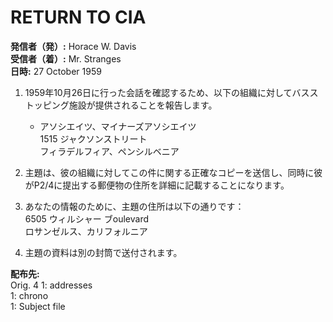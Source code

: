 # RETURN TO CIA

**発信者（発）:** Horace W. Davis  
**受信者（着）:** Mr. Stranges  
**日時:** 27 October 1959  

1. 1959年10月26日に行った会話を確認するため、以下の組織に対してバスストッピング施設が提供されることを報告します。  
   - アソシエイツ、マイナーズアソシエイツ  
     1515 ジャクソンストリート  
     フィラデルフィア、ペンシルベニア  

2. 主題は、彼の組織に対してこの件に関する正確なコピーを送信し、同時に彼がP2/4に提出する郵便物の住所を詳細に記載することになります。  

3. あなたの情報のために、主題の住所は以下の通りです：  
   6505 ウィルシャー ブoulevard  
   ロサンゼルス、カリフォルニア  

4. 主題の資料は別の封筒で送付されます。  

**配布先:**  
Orig. 4 1: addresses  
1: chrono  
1: Subject file  